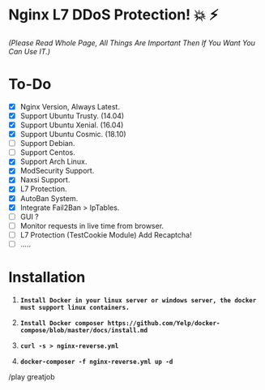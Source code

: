 # Nginx L7 DDoS Protection! :boom: :zap:
*(Please Read Whole Page, All Things Are Important Then If You Want You Can Use IT.)*

# To-Do

- [x] Nginx Version, Always Latest.
- [x] Support Ubuntu Trusty. (14.04)
- [x] Support Ubuntu Xenial. (16.04)
- [x] Support Ubuntu Cosmic. (18.10)
- [ ] Support Debian.
- [ ] Support Centos.
- [x] Support Arch Linux.
- [x] ModSecurity Support.
- [x] Naxsi Support.
- [x] L7 Protection.
- [x] AutoBan System.
- [x] Integrate Fail2Ban > IpTables.
- [ ] GUI ?
- [ ] Monitor requests in live time from browser.
- [ ] L7 Protection (TestCookie Module) Add Recaptcha!
- [ ] .....

# Installation

1. **`Install Docker in your linux server or windows server, the docker must support linux containers.`**

2. **`Install Docker composer https://github.com/Yelp/docker-compose/blob/master/docs/install.md`**

3. **`curl -s > nginx-reverse.yml`**

4. **`docker-composer -f nginx-reverse.yml up -d`**

/play greatjob
